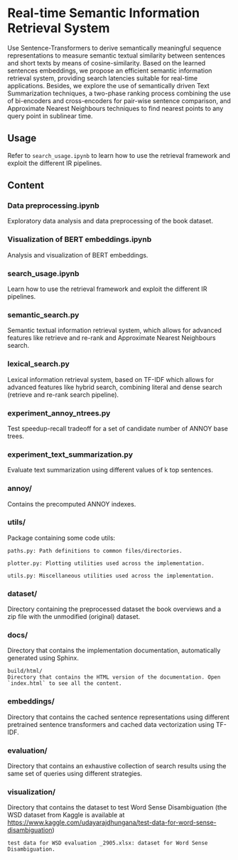# Real-time Semantic Information Retrieval System
Use Sentence-Transformers to derive semantically meaningful sequence representations to measure semantic textual similarity between sentences and short texts by means of cosine-similarity. Based on the learned sentences embeddings, we propose an efficient semantic information retrieval system, providing search latencies suitable for real-time applications. Besides, we explore the use of semantically driven Text Summarization techniques, a two-phase ranking process combining the use of bi-encoders and cross-encoders for pair-wise sentence comparison, and Approximate Nearest Neighbours techniques to find nearest points to any query point in sublinear time.

## Usage
Refer to `search_usage.ipynb` to learn how to use the retrieval framework and exploit the different IR pipelines.

## Content

### Data preprocessing.ipynb
Exploratory data analysis and data preprocessing of the book dataset.

### Visualization of BERT embeddings.ipynb
Analysis and visualization of BERT embeddings.

### search_usage.ipynb
Learn how to use the retrieval framework and exploit the different IR pipelines.

### semantic_search.py
Semantic textual information retrieval system, which allows for advanced features like retrieve and re-rank and Approximate Nearest Neighbours search.

### lexical_search.py
Lexical information retrieval system, based on TF-IDF which allows for advanced features like hybrid search, combining literal and dense search (retrieve and re-rank search pipeline).

### experiment_annoy_ntrees.py
Test speedup-recall tradeoff for a set of candidate number of ANNOY base trees.

### experiment_text_summarization.py
Evaluate text summarization using different values of k top sentences.

### annoy/
Contains the precomputed ANNOY indexes.


### utils/
Package containing some code utils:

	paths.py: Path definitions to common files/directories.
	
	plotter.py: Plotting utilities used across the implementation.
	
	utils.py: Miscellaneous utilities used across the implementation.

### dataset/
Directory containing the preprocessed dataset the book overviews and a zip file with the unmodified (original) dataset.

### docs/
Directory that contains the implementation documentation, automatically generated using Sphinx.
	
	build/html/
	Directory that contains the HTML version of the documentation. Open `index.html` to see all the content.
	
### embeddings/
Directory that contains the cached sentence representations using different pretrained sentence transformers and cached data vectorization using TF-IDF.

### evaluation/
Directory that contains an exhaustive collection of search results using the same set of queries using different strategies.

### visualization/
Directory that contains the dataset to test Word Sense Disambiguation (the WSD dataset from Kaggle is available at https://www.kaggle.com/udayarajdhungana/test-data-for-word-sense-disambiguation)

	test data for WSD evaluation _2905.xlsx: dataset for Word Sense Disambiguation.
